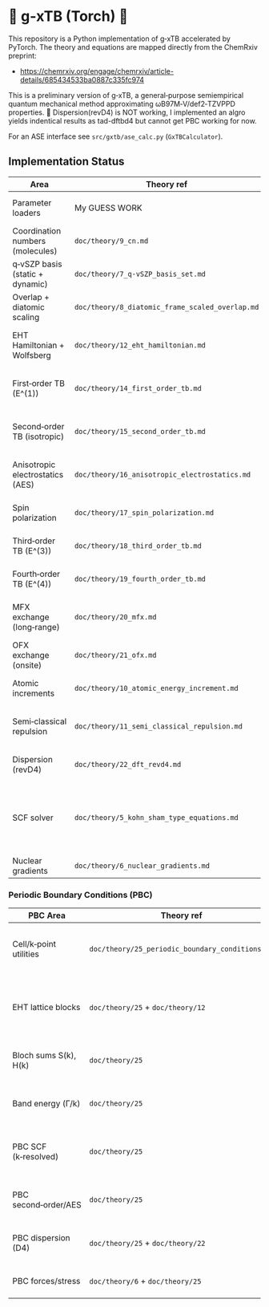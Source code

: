 # 🚧 g‑xTB (Torch) 🚧

This repository is a Python implementation of g‑xTB accelerated by PyTorch. The theory and equations are mapped directly from the ChemRxiv preprint:

- https://chemrxiv.org/engage/chemrxiv/article-details/685434533ba0887c335fc974

This is a preliminary version of g‑xTB, a general‑purpose semiempirical quantum mechanical method approximating ωB97M‑V/def2‑TZVPPD properties.
🚧 Dispersion(revD4) is NOT working, I implemented an algro yields indentical results as tad-dftbd4 but cannot get PBC working for now.

For an ASE interface see `src/gxtb/ase_calc.py` (`GxTBCalculator`).


## Implementation Status

| Area | Theory ref | Module(s) | Status | Notes |
|---|---|---|---|---|
| Parameter loaders | My GUESS WORK | `params/loader.py`, `params/types.py`, `params/schema.py` | Partial | Its based on my observation and guesses |
| Coordination numbers (molecules) | `doc/theory/9_cn.md` | `cn.py` | Done | Smooth CN per Eq. 47 with Torch vectorization. |
| q‑vSZP basis (static + dynamic) | `doc/theory/7_q-vSZP_basis_set.md` | `basis/qvszp.py` | Partial | Dynamic coeffs via q_eff wired; full tests pending. |
| Overlap + diatomic scaling | `doc/theory/8_diatomic_frame_scaled_overlap.md` | `basis/overlap.py`, `basis/md_overlap.py`, `hamiltonian/overlap_tb.py` | Done | σ/π/δ scaling up to f; analytic blocks. |
| EHT Hamiltonian + Wolfsberg | `doc/theory/12_eht_hamiltonian.md` | `hamiltonian/eht.py`, `hamiltonian/distance_tb.py`, `hamiltonian/onsite_tb.py` | Partial | Core done; EN penalty and distance polynomials present; CN‑onsite linear model. |
| First‑order TB (E^(1)) | `doc/theory/14_first_order_tb.md` | `hamiltonian/first_order.py` | Partial | Structure present; switching functions and full parameter mapping in progress. |
| Second‑order TB (isotropic) | `doc/theory/15_second_order_tb.md` | `hamiltonian/second_order_tb.py`, `scf.py` | Partial | Atomic + shell paths; shell reference populations and CN used; tests expanding. |
| Anisotropic electrostatics (AES) | `doc/theory/16_anisotropic_electrostatics.md` | `hamiltonian/aes.py`, `hamiltonian/moments_builder.py` | Partial | Multipole moments and damping implemented; integration paths guarded and optional. |
| Spin polarization | `doc/theory/17_spin_polarization.md` | `hamiltonian/spin.py`, `scf.py` | Done | UHF spin energy and Fock add‑on; shell magnetizations. |
| Third‑order TB (E^(3)) | `doc/theory/18_third_order_tb.md` | `hamiltonian/third_order.py`, `scf.py` | Partial | Parameter mapping and tau3 matrix present; validation ongoing. |
| Fourth‑order TB (E^(4)) | `doc/theory/19_fourth_order_tb.md` | `hamiltonian/fourth_order.py`, `scf.py` | Partial | Onsite Fock term and energy wired; requires tuned γ4. |
| MFX exchange (long‑range) | `doc/theory/20_mfx.md` | `hamiltonian/mfx.py`, `scf.py` | Partial | γ^MFX AO build and hooks present; screening/validation pending. |
| OFX exchange (onsite) | `doc/theory/21_ofx.md` | `hamiltonian/ofx.py`, `scf.py` | Done | Energy and Fock per Eqs. 155/159; Λ^0 explicit, no defaults. |
| Atomic increments | `doc/theory/10_atomic_energy_increment.md` | `classical/increment.py` | Done | Element‑resolved constants loaded via schema. |
| Semi‑classical repulsion | `doc/theory/11_semi_classical_repulsion.md` | `classical/repulsion.py` | Partial | Kernel implemented with CN/charge coupling; tuning/validation pending. |
| Dispersion (revD4) | `doc/theory/22_dft_revd4.md` | `classical/dispersion.py` | Partial | Method/TOML loaders and energy path; SCF coupling off by design. |
| SCF solver | `doc/theory/5_kohn_sham_type_equations.md` | `scf.py`, `hamiltonian/scf_adapter.py` | Partial | Löwdin orthogonalization, Mulliken, linear/Anderson/Broyden mixing, dynamic overlap; convergence heuristics in place. |
| Nuclear gradients | `doc/theory/6_nuclear_gradients.md` | `grad/nuclear.py` | Todo | Analytic gradients pending for all terms. |

### Periodic Boundary Conditions (PBC)
| PBC Area | Theory ref | Module(s) | Status | Notes |
|---|---|---|---|---|
| Cell/k‑point utilities | `doc/theory/25_periodic_boundary_conditions.md` | `pbc/cell.py`, `pbc/kpoints.py` | Done | Cell validation, real‑space cutoffs, Monkhorst–Pack grids. |
| EHT lattice blocks | `doc/theory/25` + `doc/theory/12` | `pbc/bloch.py` | Partial | S(0R), H(0R) via diatomic overlaps and CN‑onsite; real‑space cutoffs. |
| Bloch sums S(k), H(k) | `doc/theory/25` | `pbc/bloch.py` | Done | Hermitian assembly and Γ/general k support. |
| Band energy (Γ/k) | `doc/theory/25` | `ase_calc.py` | Done | Symmetric orthogonalization per k; insulating filling heuristic. |
| PBC SCF (k‑resolved) | `doc/theory/25` | — | Todo | Requires k‑resolved density build and Ewald‑type second‑order. |
| PBC second‑order/AES | `doc/theory/25` | — | Todo | Not yet supported under PBC; guarded by explicit errors. |
| PBC dispersion (D4) | `doc/theory/25` + `doc/theory/22` | — | Todo | Periodic D4 pending; explicit error in ASE path. |
| PBC forces/stress | `doc/theory/6` + `doc/theory/25` | — | Todo | Gradient/stress machinery pending. |
